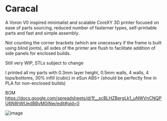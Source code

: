 # Caracal
A Voron V0 inspired minimalist and scalable CoreXY 3D printer focused on ease of parts sourcing, reduced number of fasterner types, self-printable parts and fast and simple assembly.

Not counting the corner brackets (which are unecessary if the frame is built using blind joints), all sides of the printer are flush to facilitate addition of side panels for enclosed builds.

Still very WIP, STLs subject to change

I printed all my parts with 0.3mm layer height, 0.5mm walls, 4 walls, 4 tops/bottoms, 30% infill (cubic) in eSun ABS+ (should be perfectly fine in PLA for non-enclosed builds) 

BOM https://docs.google.com/spreadsheets/d/1f__scBLHZBergLk1_uNWVnCNQPU6N8hWUedBBvM0iNw/edit#gid=0

![image](https://github.com/suslemon/Caracal/assets/117639659/d312ad4a-8186-4316-83a2-2743223ee99e)
